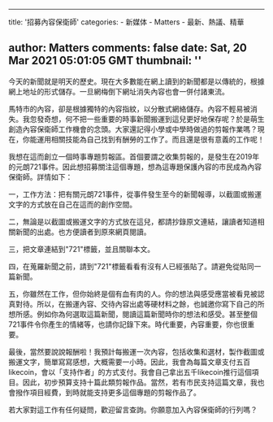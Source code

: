 
---
title: '招募內容保衛師'
categories: 
    - 新媒体
    - Matters
    - 最新、熱議、精華

author: Matters
comments: false
date: Sat, 20 Mar 2021 05:01:05 GMT
thumbnail: ''
---

<div>   
<p>今天的新聞就是明天的歷史。現在大多數能在網上讀到的新聞都是以傳統的，根據網上地址的形式儲存。一旦網梅倒下網址消失內容也會一併付諸東流。</p><p>馬特市的內容，卻是根據獨特的內容指紋，以分散式網絡儲存。內容不輕易被消失。我忽發奇想，何不把一些重要的時事新聞搬運到這兒更好地保存呢？於是萌生創造內容保衛師工作機會的念頭。大家還記得小學或中學時做過的剪報作業嗎？現在，你能運用相關技能為自己找到有酬勞的工作了。而且還是很有意義的工作呢！</p><p>我想在這而創立一個時事專題剪報區。首個要謂之收集剪報的，是發生在2019年的元朗721事件。因此想招募關注這個專題，想為這專題保護內容的市民成為內容保衛師。詳情如下：</p><p>一，工作方法：把有關元朗721事件，從事件發生至今的新聞報導，以截圖或搬運文字的方式放在自己在這而的創作空間。</p><p>二，無論是以截圖或搬運文字的方式放在這兒，都請抄錄原文連結，讓讀者知道相關新聞的出處。也方便讀者到原來網頁閱讀。</p><p>三，把文章連結到"721"標籤，並且關聯本文。</p><p>四，在蒐羅新聞之前，請到"721"標籤看看有沒有人已經張貼了。請避免從貼同一篇新聞。</p><p>五，你雖然在工作，但你始終是個有血有肉的人。你的想法與感受應當被看見被認真對待。所以，在搬運內容、交待內容出處等硬材料之餘，也誠邀你寫下自己的所想所感。例如你為何選取這篇新聞，閱讀這篇新聞時你的想法和感受。甚至整個721事件令你產生的情緒等，也請你記錄下來。時代重要，內容重要，你也很重要。</p><p>最後，當然要說說報酬啦！我預計每搬運一次內容，包括收集和選材，製作截圖或搬運文字，簡單寫寫感想，大概需要一小時。因此，我會為每篇文章支付五百likecoin，會以「支持作者」的方式支付。我會自己拿出五千likecoin推行這個項目。因此，初步預算支持十篇此類剪報作品。當然，若有市民支持這篇文章，我也會撥作項目經費，到時就能支持更多這個專題的剪報作品了。</p><p>若大家對這工作有任何疑問，歡迎留言查詢。你願意加入內容保衛師的行列嗎？</p>  
</div>
            